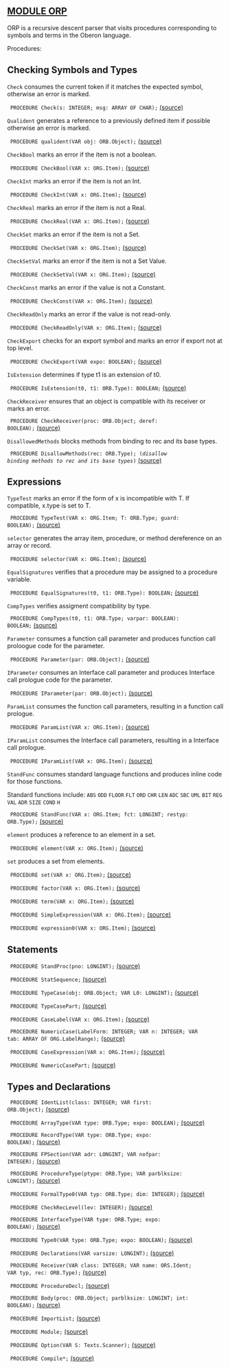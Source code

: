 
## [MODULE ORP](https://github.com/io-core/Build/blob/main/ORP.Mod)

ORP is a recursive descent parser that visits procedures corresponding to symbols and terms in the Oberon language.


Procedures:

## Checking Symbols and Types
`Check` consumes the current token if it matches the expected symbol, otherwise an error is marked.

<code>  PROCEDURE Check(s: INTEGER; msg: ARRAY OF CHAR);</code> [(source)](https://github.com/io-core/Build/blob/main/ORP.Mod#L90)

`Qualident` generates a reference to a previously defined item if possible otherwise an error is marked.

<code>  PROCEDURE qualident(VAR obj: ORB.Object);</code> [(source)](https://github.com/io-core/Build/blob/main/ORP.Mod#L98)

`CheckBool` marks an error if the item is not a boolean.

<code>  PROCEDURE CheckBool(VAR x: ORG.Item);</code> [(source)](https://github.com/io-core/Build/blob/main/ORP.Mod#L115)

`CheckInt` marks an error if the item is not an Int.

<code>  PROCEDURE CheckInt(VAR x: ORG.Item);</code> [(source)](https://github.com/io-core/Build/blob/main/ORP.Mod#L123)

`CheckReal` marks an error if the item is not a Real.

<code>  PROCEDURE CheckReal(VAR x: ORG.Item);</code> [(source)](https://github.com/io-core/Build/blob/main/ORP.Mod#L131)

`CheckSet` marks an error if the item is not a Set.

<code>  PROCEDURE CheckSet(VAR x: ORG.Item);</code> [(source)](https://github.com/io-core/Build/blob/main/ORP.Mod#L139)

`CheckSetVal` marks an error if the item is not a Set Value.

<code>  PROCEDURE CheckSetVal(VAR x: ORG.Item);</code> [(source)](https://github.com/io-core/Build/blob/main/ORP.Mod#L147)

`CheckConst` marks an error if the value is not a Constant.

<code>  PROCEDURE CheckConst(VAR x: ORG.Item);</code> [(source)](https://github.com/io-core/Build/blob/main/ORP.Mod#L158)

`CheckReadOnly` marks an error if the value is not read-only.

<code>  PROCEDURE CheckReadOnly(VAR x: ORG.Item);</code> [(source)](https://github.com/io-core/Build/blob/main/ORP.Mod#L166)

`CheckExport` checks for an export symbol and marks an error if export not at top level.

<code>  PROCEDURE CheckExport(VAR expo: BOOLEAN);</code> [(source)](https://github.com/io-core/Build/blob/main/ORP.Mod#L174)

`IsExtension` determines if type t1 is an extension of t0.

<code>  PROCEDURE IsExtension(t0, t1: ORB.Type): BOOLEAN;</code> [(source)](https://github.com/io-core/Build/blob/main/ORP.Mod#L186)

`CheckReceiver` ensures that an object is compatible with its receiver or marks an error.

<code>  PROCEDURE CheckReceiver(proc: ORB.Object; deref: BOOLEAN);</code> [(source)](https://github.com/io-core/Build/blob/main/ORP.Mod#L194)

`DisallowedMethods` blocks methods from binding to rec and its base types.

<code>  PROCEDURE DisallowMethods(rec: ORB.Type);  (*disallow binding methods to rec and its base types*)</code> [(source)](https://github.com/io-core/Build/blob/main/ORP.Mod#L202)

## Expressions
`TypeTest` marks an error if the form of x is incompatible with T. If compatible, x.type is set to T.

<code>  PROCEDURE TypeTest(VAR x: ORG.Item; T: ORB.Type; guard: BOOLEAN);</code> [(source)](https://github.com/io-core/Build/blob/main/ORP.Mod#L216)

`selector` generates the array item, procedure, or method dereference on an array or record.

<code>  PROCEDURE selector(VAR x: ORG.Item);</code> [(source)](https://github.com/io-core/Build/blob/main/ORP.Mod#L242)

`EqualSignatures` verifies that a procedure may be assigned to a procedure variable.

<code>  PROCEDURE EqualSignatures(t0, t1: ORB.Type): BOOLEAN;</code> [(source)](https://github.com/io-core/Build/blob/main/ORP.Mod#L318)

`CompTypes` verifies assigment compatibility by type.

<code>  PROCEDURE CompTypes(t0, t1: ORB.Type; varpar: BOOLEAN): BOOLEAN;</code> [(source)](https://github.com/io-core/Build/blob/main/ORP.Mod#L348)

`Parameter` consumes a function call parameter and produces function call proloogue code for the parameter.

<code>  PROCEDURE Parameter(par: ORB.Object);</code> [(source)](https://github.com/io-core/Build/blob/main/ORP.Mod#L362)

`IParameter` consumes an Interface call parameter and produces Interface call prologue code for the parameter.

<code>  PROCEDURE IParameter(par: ORB.Object);</code> [(source)](https://github.com/io-core/Build/blob/main/ORP.Mod#L393)

`ParamList` consumes the function call parameters, resulting in a function call prologue.

<code>  PROCEDURE ParamList(VAR x: ORG.Item);</code> [(source)](https://github.com/io-core/Build/blob/main/ORP.Mod#L424)

`IParamList` consumes the Interface call parameters, resulting in a Interface call prologue.

<code>  PROCEDURE IParamList(VAR x: ORG.Item);</code> [(source)](https://github.com/io-core/Build/blob/main/ORP.Mod#L449)

`StandFunc` consumes standard language functions and produces inline code for those functions.

Standard functions include: `ABS` `ODD` `FLOOR` `FLT` `ORD` `CHR` `LEN` `ADC` `SBC` `UML` `BIT` `REG` `VAL` `ADR` `SIZE` `COND` `H`

<code>  PROCEDURE StandFunc(VAR x: ORG.Item; fct: LONGINT; restyp: ORB.Type);</code> [(source)](https://github.com/io-core/Build/blob/main/ORP.Mod#L476)

`element` produces a reference to an element in a set.

<code>  PROCEDURE element(VAR x: ORG.Item);</code> [(source)](https://github.com/io-core/Build/blob/main/ORP.Mod#L523)

`set` produces a set from elements.

<code>  PROCEDURE set(VAR x: ORG.Item);</code> [(source)](https://github.com/io-core/Build/blob/main/ORP.Mod#L535)



<code>  PROCEDURE factor(VAR x: ORG.Item);</code> [(source)](https://github.com/io-core/Build/blob/main/ORP.Mod#L552)



<code>  PROCEDURE term(VAR x: ORG.Item);</code> [(source)](https://github.com/io-core/Build/blob/main/ORP.Mod#L587)



<code>  PROCEDURE SimpleExpression(VAR x: ORG.Item);</code> [(source)](https://github.com/io-core/Build/blob/main/ORP.Mod#L613)



<code>  PROCEDURE expression0(VAR x: ORG.Item);</code> [(source)](https://github.com/io-core/Build/blob/main/ORP.Mod#L634)

## Statements


<code>  PROCEDURE StandProc(pno: LONGINT);</code> [(source)](https://github.com/io-core/Build/blob/main/ORP.Mod#L685)



<code>  PROCEDURE StatSequence;</code> [(source)](https://github.com/io-core/Build/blob/main/ORP.Mod#L735)


<code>    PROCEDURE TypeCase(obj: ORB.Object; VAR L0: LONGINT);</code> [(source)](https://github.com/io-core/Build/blob/main/ORP.Mod#L740)



<code>    PROCEDURE TypeCasePart;</code> [(source)](https://github.com/io-core/Build/blob/main/ORP.Mod#L757)



<code>    PROCEDURE CaseLabel(VAR x: ORG.Item);</code> [(source)](https://github.com/io-core/Build/blob/main/ORP.Mod#L770)



<code>    PROCEDURE NumericCase(LabelForm: INTEGER; VAR n: INTEGER; VAR tab: ARRAY OF ORG.LabelRange);</code> [(source)](https://github.com/io-core/Build/blob/main/ORP.Mod#L781)



<code>    PROCEDURE CaseExpression(VAR x: ORG.Item);</code> [(source)](https://github.com/io-core/Build/blob/main/ORP.Mod#L811)


<code>    PROCEDURE NumericCasePart;</code> [(source)](https://github.com/io-core/Build/blob/main/ORP.Mod#L816)


## Types and Declarations


<code>  PROCEDURE IdentList(class: INTEGER; VAR first: ORB.Object);</code> [(source)](https://github.com/io-core/Build/blob/main/ORP.Mod#L942)



<code>  PROCEDURE ArrayType(VAR type: ORB.Type; expo: BOOLEAN);</code> [(source)](https://github.com/io-core/Build/blob/main/ORP.Mod#L961)



<code>  PROCEDURE RecordType(VAR type: ORB.Type; expo: BOOLEAN);</code> [(source)](https://github.com/io-core/Build/blob/main/ORP.Mod#L984)



<code>  PROCEDURE FPSection(VAR adr: LONGINT; VAR nofpar: INTEGER);</code> [(source)](https://github.com/io-core/Build/blob/main/ORP.Mod#L1033)



<code>  PROCEDURE ProcedureType(ptype: ORB.Type; VAR parblksize: LONGINT);</code> [(source)](https://github.com/io-core/Build/blob/main/ORP.Mod#L1055)



<code>  PROCEDURE FormalType0(VAR typ: ORB.Type; dim: INTEGER);</code> [(source)](https://github.com/io-core/Build/blob/main/ORP.Mod#L1082)



<code>  PROCEDURE CheckRecLevel(lev: INTEGER);</code> [(source)](https://github.com/io-core/Build/blob/main/ORP.Mod#L1104)



<code>  PROCEDURE InterfaceType(VAR type: ORB.Type; expo: BOOLEAN);</code> [(source)](https://github.com/io-core/Build/blob/main/ORP.Mod#L1112)



<code>  PROCEDURE Type0(VAR type: ORB.Type; expo: BOOLEAN);</code> [(source)](https://github.com/io-core/Build/blob/main/ORP.Mod#L1145)



<code>  PROCEDURE Declarations(VAR varsize: LONGINT);</code> [(source)](https://github.com/io-core/Build/blob/main/ORP.Mod#L1193)



<code>  PROCEDURE Receiver(VAR class: INTEGER; VAR name: ORS.Ident; VAR typ, rec: ORB.Type);</code> [(source)](https://github.com/io-core/Build/blob/main/ORP.Mod#L1266)



<code>  PROCEDURE ProcedureDecl;</code> [(source)](https://github.com/io-core/Build/blob/main/ORP.Mod#L1291)



<code>    PROCEDURE Body(proc: ORB.Object; parblksize: LONGINT; int: BOOLEAN);</code> [(source)](https://github.com/io-core/Build/blob/main/ORP.Mod#L1301)



<code>  PROCEDURE ImportList;</code> [(source)](https://github.com/io-core/Build/blob/main/ORP.Mod#L1370)



<code>  PROCEDURE Module;</code> [(source)](https://github.com/io-core/Build/blob/main/ORP.Mod#L1392)



<code>  PROCEDURE Option(VAR S: Texts.Scanner);</code> [(source)](https://github.com/io-core/Build/blob/main/ORP.Mod#L1435)



<code>  PROCEDURE Compile*;</code> [(source)](https://github.com/io-core/Build/blob/main/ORP.Mod#L1446)

